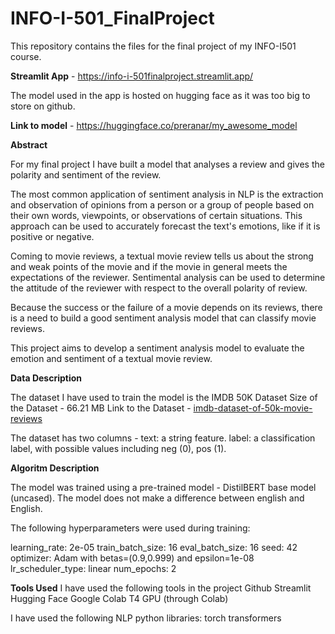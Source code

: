 # INFO-I-501_FinalProject
This repository contains the files for the final project of my INFO-I501 course.

**Streamlit App** - https://info-i-501finalproject.streamlit.app/

The model used in the app is hosted on hugging face as it was too big to store on github.

**Link to model** - https://huggingface.co/preranar/my_awesome_model

**Abstract**

For my final project I have built a model that analyses a review and gives the polarity and sentiment of the review.

The most common application of sentiment analysis in NLP is the extraction and observation of opinions from a person or a group of people based on their own words, viewpoints, or observations of certain situations. This approach can be used to accurately forecast the text's emotions, like if it is positive or negative.

Coming to movie reviews, a textual movie review tells us about the strong and weak points of the movie and if the movie in general meets the expectations of the reviewer. Sentimental analysis can be used to determine the attitude of the reviewer with respect to the overall polarity of review.

Because the success or the failure of a movie depends on its reviews, there is a need to build a good sentiment analysis model that can classify movie reviews.

This project aims to develop a sentiment analysis model to evaluate the emotion and sentiment of a textual movie review.

**Data Description**

The dataset I have used to train the model is the IMDB 50K Dataset
Size of the Dataset - 66.21 MB
Link to the Dataset - [imdb-dataset-of-50k-movie-reviews](https://huggingface.co/datasets/imdb)

The dataset has two columns -
text: a string feature.
label: a classification label, with possible values including neg (0), pos (1).

**Algoritm Description**

The model was trained using a pre-trained model - DistilBERT base model (uncased). The model does not make a difference between english and English.

The following hyperparameters were used during training:

learning_rate: 2e-05
train_batch_size: 16
eval_batch_size: 16
seed: 42
optimizer: Adam with betas=(0.9,0.999) and epsilon=1e-08
lr_scheduler_type: linear
num_epochs: 2

**Tools Used**
I have used the following tools in the project
Github
Streamlit
Hugging Face
Google Colab
T4 GPU (through Colab)

I have used the following NLP python libraries:
torch
transformers

